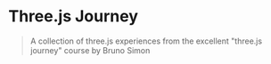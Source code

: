 # Three.js Journey

> A collection of three.js experiences from the excellent "three.js journey" course by Bruno Simon
